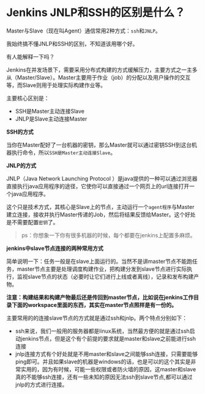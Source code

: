 # Jenkins JNLP和SSH的区别是什么？

Master与Slave（现在叫Agent）通信常用2种方式：`ssh`和`JNLP`。

我始终搞不懂JNLP和SSH的区别，不知道该用哪个好。

有人能解释一下吗？



Jenkins在并发场景下，需要采用分布式构建的方式缓解压力，主要方式之一主多从（Master/Slave）。Master主要用于作业（job）的分配以及用户操作的交互等，而Slave则用于处理实际构建作业等。

主要核心区别是：

- SSH是Master主动连接Slave
- JNLP是Slave主动连接Master

**SSH的方式**

当你在Master配好了一台机器的密钥，那么Master就可以通过密钥SSH到这台机器执行命令，所以`SSH是Master主动连接Slave`。

**JNLP的方式**

JNLP（Java Network Launching Protocol ）是java提供的一种可以通过浏览器直接执行java应用程序的途径，它使你可以直接通过一个网页上的url连接打开一个java应用程序。

这个只是技术方式，其核心是Slave上的节点，主动运行一个`agent程序`与Master建立连接，接收并执行Master传递的Job，然后将结果反馈给Master。这个好处是不需要配置`密钥`了。

> ps：你想象一下你有很多机器的时候，每个都要在jenkins上配置多麻烦。





**jenkins中slave节点连接的两种常用方式**

简单说明一下：任务一般是在slave上面运行的。当然不是讲master节点不能跑任务，master节点主要是处理调度构建作业，把构建分发到slave节点进行实际执行，监视slave节点的状态（必要时让它们进行上线或者离线），记录和发布构建产物。

**注意：构建结果和构建产物最后还是传回到master节点，比如说在jenkins工作目录下面的workspace里面的东西，其实在master节点照样是有一份的。**

主要常用的的连接slave节点的方式就是通过ssh和jnlp。两个特点分别如下：

- ssh来说，我们一般用的服务器都是linux系统，当然最方便的就是通过ssh启动jenkins节点，但是这个有个前提的要求就是master和slave之前能进行ssh连接
- jnlp连接方式有个好处就是不用master和slave之间能够ssh连接，只需要能够ping即可。并且如果slave的机器是windows的话，也是可以的这个其实是非常实用的，因为有时候，可能一些权限或者防火墙的原因，这master和slave真的不能够ssh连接，还有一些未知的原因无法ssh到slave节点,都可以通过jnlp的方式进行连接。

 